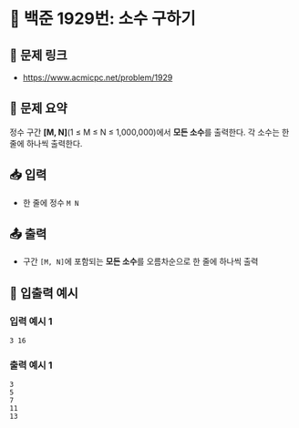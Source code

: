 # 📘 백준 1929번: 소수 구하기

## 🔗 문제 링크
- https://www.acmicpc.net/problem/1929

## 📝 문제 요약
정수 구간 **[M, N]**(1 ≤ M ≤ N ≤ 1,000,000)에서 **모든 소수**를 출력한다. 각 소수는 한 줄에 하나씩 출력한다.

## 📥 입력
- 한 줄에 정수 `M N`

## 📤 출력
- 구간 `[M, N]`에 포함되는 **모든 소수**를 오름차순으로 한 줄에 하나씩 출력

## 🧪 입출력 예시
### 입력 예시 1
```
3 16
```
### 출력 예시 1
```
3
5
7
11
13
```